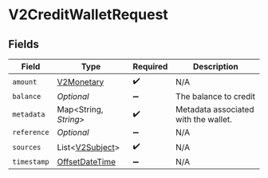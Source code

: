 # V2CreditWalletRequest


## Fields

| Field                                                                                     | Type                                                                                      | Required                                                                                  | Description                                                                               |
| ----------------------------------------------------------------------------------------- | ----------------------------------------------------------------------------------------- | ----------------------------------------------------------------------------------------- | ----------------------------------------------------------------------------------------- |
| `amount`                                                                                  | [V2Monetary](../../models/shared/V2Monetary.md)                                           | :heavy_check_mark:                                                                        | N/A                                                                                       |
| `balance`                                                                                 | *Optional<String>*                                                                        | :heavy_minus_sign:                                                                        | The balance to credit                                                                     |
| `metadata`                                                                                | Map<String, *String*>                                                                     | :heavy_check_mark:                                                                        | Metadata associated with the wallet.                                                      |
| `reference`                                                                               | *Optional<String>*                                                                        | :heavy_minus_sign:                                                                        | N/A                                                                                       |
| `sources`                                                                                 | List<[V2Subject](../../models/shared/V2Subject.md)>                                       | :heavy_check_mark:                                                                        | N/A                                                                                       |
| `timestamp`                                                                               | [OffsetDateTime](https://docs.oracle.com/javase/8/docs/api/java/time/OffsetDateTime.html) | :heavy_minus_sign:                                                                        | N/A                                                                                       |